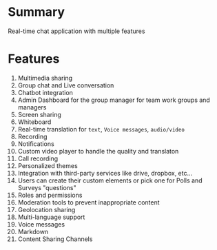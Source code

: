 # Summary
Real-time chat application with multiple features 

# Features
1. Multimedia sharing
2. Group chat and Live conversation
3. Chatbot integration
4. Admin Dashboard for the group manager for team work groups and managers
5. Screen sharing
6. Whiteboard
7. Real-time translation for `text`, `Voice messages`, `audio/video`
8. Recording
9. Notifications
10. Custom video player to handle the quality and translaton
11. Call recording
12. Personalized themes
13. Integration with third-party services like drive, dropbox, etc...
14. Users can create their custom elements or pick one for Polls and Surveys "questions"
15. Roles and permissions
16. Moderation tools to prevent inappropriate content
17. Geolocation sharing 
18. Multi-language support
19. Voice messages
20. Markdown
21. Content Sharing Channels
